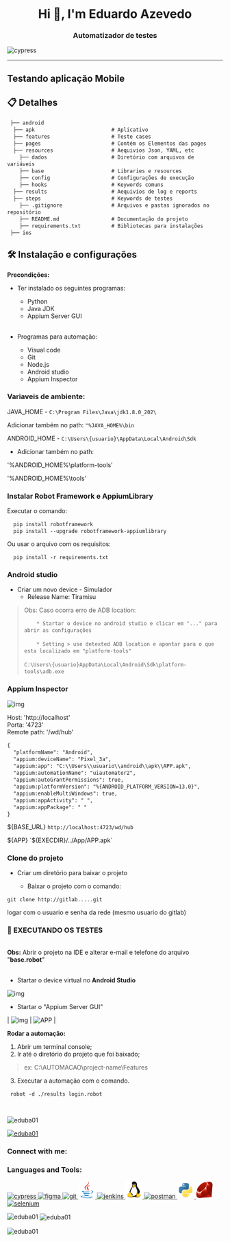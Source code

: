  <h1 align="center">Hi 👋, I'm Eduardo Azevedo</h1>
<h3 align="center">Automatizador de testes</h3>


 <img src="https://appium.io/docs/en/latest/assets/images/appium-logo-horiz.png" alt="cypress" width="300" height="80"/> 
 

---
## Testando aplicação Mobile   <br />
  
## 📋  Detalhes   <br />

 
````
 ├── android
  ├── apk                         # Aplicativo  
  ├── features                    # Teste cases 
  ├── pages                       # Contém os Elementos das pages
  ├── resources                   # Aequivios Json, YAML, etc  
    ├── dados                     # Diretório com arquivos de variáveis
    ├── base                      # Libraries e resources
    ├── config                    # Configurações de execução
    ├── hooks                     # Keywords comuns
  ├── results                     # Aequivios de log e reports    
  ├── steps                       # Keywords de testes  
    ├── .gitignore                # Arquivos e pastas ignorados no repositório  
    ├── README.md                 # Documentação do projeto  
    ├── requirements.txt          # Bibliotecas para instalações
 ├── ios
````

## 🛠️  Instalação e configurações    <br />

**Precondições:**

* Ter instalado os seguintes programas:
    * Python
    * Java JDK
    * Appium Server GUI       <br /> <br /> 

* Programas para automação:
    * Visual code
    * Git
    * Node.js
    * Android studio
    * Appium Inspector

 

### Variaveis de ambiente:    <br />

JAVA_HOME -   `C:\Program Files\Java\jdk1.8.0_202\`

Adicionar também no path: `"%JAVA_HOME%\bin`

ANDROID_HOME - `C:\Users\{usuario}\AppData\Local\Android\Sdk`
 

* Adicionar também no path:    <br />

'%ANDROID_HOME%\platform-tools'

'%ANDROID_HOME%\tools'


### Instalar Robot Framework e AppiumLibrary  <br />

  Executar o comando:   <br />
````
  pip install robotframework 
  pip install --upgrade robotframework-appiumlibrary
````

Ou usar o arquivo com os requisitos:   <br />
````
  pip install -r requirements.txt
````
 
 
### Android studio  <br />

* Criar um novo device - Simulador    <br />
    * Release Name:  Tiramisu

> Obs: Caso ocorra erro de ADB location:
> ````
>     * Startar o device no android studio e clicar em "..." para abrir as configurações
> 
>     * Setting > use detexted ADB location e apontar para o que esta localizado em "platform-tools"
> 
> C:\Users\{usuario}AppData\Local\Android\Sdk\platform-tools\adb.exe
> ````
 
 
### Appium Inspector    <br />
![img](https://miro.medium.com/v2/resize:fit:640/1*CwMgZM3yyZdm1vfjNPZa6w.gif)


Host:               'http://localhost'    <br />
Porta:              '4723'                <br />
Remote path:        '/wd/hub'             <br />

````
{
  "platformName": "Android",
  "appium:deviceName": "Pixel_3a",
  "appium:app": "C:\\Users\\usuario\\android\\apk\\APP.apk",
  "appium:automationName": "uiautomator2",
  "appium:autoGrantPermissions": true,
  "appium:platformVersion": "%{ANDROID_PLATFORM_VERSION=13.0}",
  "appium:enableMultiWindows": true,
  "appium:appActivity": " ",
  "appium:appPackage": " "
}
````

${BASE_URL}            `http://localhost:4723/wd/hub`
 
${APP}                 `${EXECDIR}/../App/APP.apk`

 ###  Clone do projeto 

* Criar um diretório para baixar o projeto

    * Baixar o projeto com o comando:
````
git clone http://gitlab.....git
````
logar com o usuario e senha da rede (mesmo usuario do gitlab)
 

 ### 🚀 EXECUTANDO OS TESTES

<br />  **Obs:**  Abrir o projeto na IDE e alterar e-mail e telefone do arquivo "**base.robot**"   <br /> <br />

* Startar o device virtual no  **Android Studio**    <br />

![img](https://th.bing.com/th/id/OIP._NGJrLpMe-D47lnH8EcoVwAAAA?w=250&h=180&c=7&r=0&o=5&pid=1.7)

* Startar o "Appium Server GUI"    <br />
 
| ![img](https://th.bing.com/th/id/OIP.RC_0b7mMmFTcz3mV6Ej22gHaG6?pid=ImgDet&rs=1) | ![ APP ](https://th.bing.com/th/id/OIP.9wyNNYGOlifdia3flh5PIAAAAA?pid=ImgDet&rs=1) |


**Rodar a automação:**    <br />


1. Abrir um terminal console;  <br />
1. Ir até o diretório do projeto que foi baixado;


> ex: C:\AUTOMACAO\project-name\Features

 
3. Executar a automação com o comando.    <br />
````
 robot -d ./results login.robot
````

 
 <br />


<p align="left"> <img src="https://komarev.com/ghpvc/?username=eduba01&label=Profile%20views&color=0e75b6&style=flat" alt="eduba01" /> </p>

<p align="left"> <a href="https://github.com/ryo-ma/github-profile-trophy"><img src="https://github-profile-trophy.vercel.app/?username=eduba01" alt="eduba01" /></a> </p>

<h3 align="left">Connect with me:</h3>
<p align="left">
</p>

<h3 align="left">Languages and Tools:</h3>
<p align="left"> <a href="https://www.cypress.io" target="_blank" rel="noreferrer"> <img src="https://raw.githubusercontent.com/simple-icons/simple-icons/6e46ec1fc23b60c8fd0d2f2ff46db82e16dbd75f/icons/cypress.svg" alt="cypress" width="40" height="40"/> </a> <a href="https://www.figma.com/" target="_blank" rel="noreferrer"> <img src="https://www.vectorlogo.zone/logos/figma/figma-icon.svg" alt="figma" width="40" height="40"/> </a> <a href="https://git-scm.com/" target="_blank" rel="noreferrer"> <img src="https://www.vectorlogo.zone/logos/git-scm/git-scm-icon.svg" alt="git" width="40" height="40"/> </a> <a href="https://www.java.com" target="_blank" rel="noreferrer"> <img src="https://raw.githubusercontent.com/devicons/devicon/master/icons/java/java-original.svg" alt="java" width="40" height="40"/> </a> <a href="https://www.jenkins.io" target="_blank" rel="noreferrer"> <img src="https://www.vectorlogo.zone/logos/jenkins/jenkins-icon.svg" alt="jenkins" width="40" height="40"/> </a> <a href="https://www.linux.org/" target="_blank" rel="noreferrer"> <img src="https://raw.githubusercontent.com/devicons/devicon/master/icons/linux/linux-original.svg" alt="linux" width="40" height="40"/> </a> <a href="https://postman.com" target="_blank" rel="noreferrer"> <img src="https://www.vectorlogo.zone/logos/getpostman/getpostman-icon.svg" alt="postman" width="40" height="40"/> </a> <a href="https://www.python.org" target="_blank" rel="noreferrer"> <img src="https://raw.githubusercontent.com/devicons/devicon/master/icons/python/python-original.svg" alt="python" width="40" height="40"/> </a> <a href="https://www.ruby-lang.org/en/" target="_blank" rel="noreferrer"> <img src="https://raw.githubusercontent.com/devicons/devicon/master/icons/ruby/ruby-original.svg" alt="ruby" width="40" height="40"/> </a> <a href="https://www.selenium.dev" target="_blank" rel="noreferrer"> <img src="https://raw.githubusercontent.com/detain/svg-logos/780f25886640cef088af994181646db2f6b1a3f8/svg/selenium-logo.svg" alt="selenium" width="40" height="40"/> </a> </p>

<p><img align="left" src="https://github-readme-stats.vercel.app/api/top-langs?username=eduba01&show_icons=true&locale=en&layout=compact" alt="eduba01" /></p>

<p>&nbsp;<img align="center" src="https://github-readme-stats.vercel.app/api?username=eduba01&show_icons=true&locale=en" alt="eduba01" /></p>

<p><img align="center" src="https://github-readme-streak-stats.herokuapp.com/?user=eduba01&" alt="eduba01" /></p>
